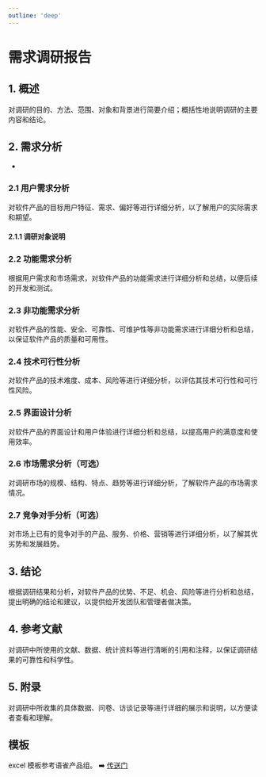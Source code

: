 ```yaml
---
outline: 'deep'
---
```


# 需求调研报告

## 1. 概述

对调研的目的、方法、范围、对象和背景进行简要介绍；概括性地说明调研的主要内容和结论。

## 2. 需求分析

-

### 2.1 用户需求分析

对软件产品的目标用户特征、需求、偏好等进行详细分析，以了解用户的实际需求和期望。

#### 2.1.1 调研对象说明

### 2.2 功能需求分析

根据用户需求和市场需求，对软件产品的功能需求进行详细分析和总结，以便后续的开发和测试。

### 2.3 非功能需求分析

对软件产品的性能、安全、可靠性、可维护性等非功能需求进行详细分析和总结，以保证软件产品的质量和可用性。

### 2.4 技术可行性分析

对软件产品的技术难度、成本、风险等进行详细分析，以评估其技术可行性和可行性风险。

### 2.5 界面设计分析

对软件产品的界面设计和用户体验进行详细分析和总结，以提高用户的满意度和使用效率。

### 2.6 市场需求分析（可选）

对调研市场的规模、结构、特点、趋势等进行详细分析，了解软件产品的市场需求情况。

### 2.7 竞争对手分析（可选）

对市场上已有的竞争对手的产品、服务、价格、营销等进行详细分析，以了解其优劣势和发展趋势。

## 3. 结论

根据调研结果和分析，对软件产品的优势、不足、机会、风险等进行分析和总结，提出明确的结论和建议，以提供给开发团队和管理者做决策。

## 4. 参考文献

对调研中所使用的文献、数据、统计资料等进行清晰的引用和注释，以保证调研结果的可靠性和科学性。

## 5. 附录

对调研中所收集的具体数据、问卷、访谈记录等进行详细的展示和说明，以方便读者查看和理解。

## 模板

excel 模板参考语雀产品组。 ➡️ [传送门](https://xc0mg8.yuque.com/xc0mg8/bg1lss/xzb94qyx1hr9m72t)
